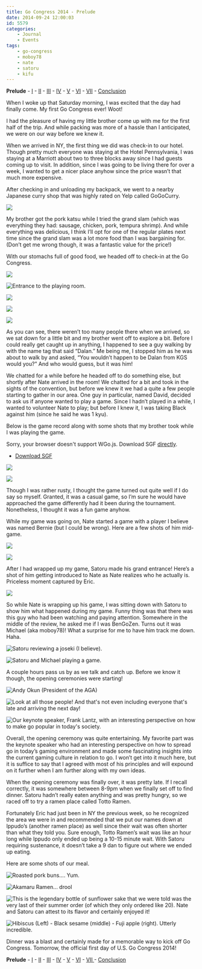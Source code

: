 ```yaml
---
title: Go Congress 2014 - Prelude
date: 2014-09-24 12:00:03
id: 5579
categories:
	- Journal
	- Events
tags:
	- go-congress
	- moboy78
	- nate
	- satoru
	- kifu
---
```


**Prelude** - [I](http://www.bengozen.com/go-congress-2014-day-1/ "Go Congress 2014 — Day 1") - [II](http://www.bengozen.com/go-congress-2014-day-2/ "Go Congress 2014 — Day 2") - [III](http://www.bengozen.com/go-congress-2014-day-3/ "Go Congress 2014 — Day 3") - [IV](http://www.bengozen.com/go-congress-2014-day-4/ "Go Congress 2014 — Day 4") - [V](http://www.bengozen.com/go-congress-2014-day-5/ "Go Congress 2014 — Day 5") - [VI](http://www.bengozen.com/go-congress-2014-day-6/ "Go Congress 2014 — Day 6") - [VII](http://www.bengozen.com/go-congress-2014-day-7/ "Go Congress 2014 — Day 7") - [Conclusion](http://www.bengozen.com/go-congress-2014-conclusion/ "Go Congress 2014 — Conclusion")

When I woke up that Saturday morning, I was excited that the day had finally come. My first Go Congress ever! Woot!

I had the pleasure of having my little brother come up with me for the first half of the trip. And while packing was more of a hassle than I anticipated, we were on our way before we knew it.

When we arrived in NY, the first thing we did was check-in to our hotel. Though pretty much everyone was staying at the Hotel Pennsylvania, I was staying at a Marriott about two to three blocks away since I had guests coming up to visit. In addition, since I was going to be living there for over a week, I wanted to get a nicer place anyhow since the price wasn’t that much more expensive.

After checking in and unloading my backpack, we went to a nearby Japanese curry shop that was highly rated on Yelp called GoGoCurry.

![](/images/2014/09/2014GC-D00-04.jpg)

My brother got the pork katsu while I tried the grand slam (which was everything they had: sausage, chicken, pork, tempura shrimp). And while everything was delicious, I think I’ll opt for one of the regular plates next time since the grand slam was a lot more food than I was bargaining for. (Don’t get me wrong though, it was a fantastic value for the price!)

With our stomachs full of good food, we headed off to check-in at the Go Congress.

<!--more-->

![](/images/2014/09/2014GC-D00-05.jpg)

![Entrance to the playing room.](/images/2014/09/2014GC-D00-06.jpg)

![](/images/2014/09/2014GC-D00-07.jpg)

![](/images/2014/09/2014GC-D00-08.jpg)

![](/images/2014/09/2014GC-D00-20.jpg)

As you can see, there weren’t too many people there when we arrived, so we sat down for a little bit and my brother went off to explore a bit. Before I could really get caught up in anything, I happened to see a guy walking by with the name tag that said “Dalan.” Me being me, I stopped him as he was about to walk by and asked, “You wouldn’t happen to be Dalan from KGS would you?” And who would guess, but it was him!

We chatted for a while before he headed off to do something else, but shortly after Nate arrived in the room! We chatted for a bit and took in the sights of the convention, but before we knew it we had a quite a few people starting to gather in our area. One guy in particular, named David, decided to ask us if anyone wanted to play a game. Since I hadn’t played in a while, I wanted to volunteer Nate to play; but before I knew it, I was taking Black against him (since he said he was 1 kyu).

Below is the game record along with some shots that my brother took while I was playing the game.

<article>
	<section data-wgo="/kifu/2014/2014.08.09-US-Go-Congress-David.sgf" data-wgo-enablewheel="false" style="width: 100%">
	  <p>Sorry, your browser doesn't support WGo.js. Download SGF <a href="/kifu/2014/2014.08.09-US-Go-Congress-David.sgf">directly</a>.</p>
	</section>
	<div><ul><li><a href="/kifu/2014/2014.08.09-US-Go-Congress-David.sgf">Download SGF</a></li></ul></div>
</article>

![](/images/2014/09/2014GC-D00-12.jpg)

![](/images/2014/09/2014GC-D00-17.jpg)

Though I was rather rusty, I thought the game turned out quite well if I do say so myself. Granted, it was a casual game, so I’m sure he would have approached the game differently had it been during the tournament. Nonetheless, I thought it was a fun game anyhow.

While my game was going on, Nate started a game with a player I believe was named Bernie (but I could be wrong). Here are a few shots of him mid-game.

![](/images/2014/09/2014GC-D00-35.jpg)

![](/images/2014/09/2014GC-D00-46.jpg)

After I had wrapped up my game, Satoru made his grand entrance! Here’s a shot of him getting introduced to Nate as Nate realizes who he actually is. Priceless moment captured by Eric.

![](/images/2014/09/2014GC-D00-44.jpg)

So while Nate is wrapping up his game, I was sitting down with Satoru to show him what happened during my game. Funny thing was that there was this guy who had been watching and paying attention. Somewhere in the middle of the review, he asked me if I was BenGoZen. Turns out it was Michael (aka moboy78)! What a surprise for me to have him track me down. Haha.

![Satoru reviewing a joseki (I believe).](/images/2014/09/2014GC-D00-50.jpg)

![Satoru and Michael playing a game.](/images/2014/09/2014GC-D00-51.jpg)

A couple hours pass us by as we talk and catch up. Before we know it though, the opening ceremonies were starting!

![Andy Okun (President of the AGA)](/images/2014/09/2014GC-D00-54.jpg)

![Look at all those people! And that's not even including everyone that's late and arriving the next day!](/images/2014/09/2014GC-D00-57.jpg)

![Our keynote speaker, Frank Lantz, with an interesting perspective on how to make go popular in today's society.](/images/2014/09/2014GC-D00-61.jpg)

Overall, the opening ceremony was quite entertaining. My favorite part was the keynote speaker who had an interesting perspective on how to spread go in today’s gaming environment and made some fascinating insights into the current gaming culture in relation to go. I won’t get into it much here, but it is suffice to say that I agreed with most of his principles and will expound on it further when I am further along with my own ideas.

When the opening ceremony was finally over, it was pretty late. If I recall correctly, it was somewhere between 8-9pm when we finally set off to find dinner. Satoru hadn’t really eaten anything and was pretty hungry, so we raced off to try a ramen place called Totto Ramen.

Fortunately Eric had just been in NY the previous week, so he recognized the area we were in and recommended that we put our names down at Ippudo’s (another ramen place) as well since their wait was often shorter than what they told you. Sure enough, Totto Ramen’s wait was like an hour long while Ippudo only ended up being a 10-15 minute wait. With Satoru requiring sustenance, it doesn’t take a 9 dan to figure out where we ended up eating.

Here are some shots of our meal.

![Roasted pork buns.... Yum.](/images/2014/09/2014GC-D00-76.jpg)

![Akamaru Ramen... *drool*](/images/2014/09/2014GC-D00-77.jpg)

![This is the legendary bottle of sunflower sake that we were told was the very last of their summer order (of which they only ordered like 20). Nate and Satoru can attest to its flavor and certainly enjoyed it!](/images/2014/09/2014GC-D00-75.jpg)

![Hibiscus (Left) - Black sesame (middle) - Fuji apple (right). Utterly incredible.](/images/2014/09/2014GC-D00-78.jpg)

Dinner was a blast and certainly made for a memorable way to kick off Go Congress. Tomorrow, the official first day of U.S. Go Congress 2014!

**Prelude** - [I](http://www.bengozen.com/go-congress-2014-day-1/ "Go Congress 2014 — Day 1") - [II](http://www.bengozen.com/go-congress-2014-day-2/ "Go Congress 2014 — Day 2") - [III](http://www.bengozen.com/go-congress-2014-day-3/ "Go Congress 2014 — Day 3") - [IV](http://www.bengozen.com/go-congress-2014-day-4/ "Go Congress 2014 — Day 4") - [V](http://www.bengozen.com/go-congress-2014-day-5/ "Go Congress 2014 — Day 5") - [VI](http://www.bengozen.com/go-congress-2014-day-6/ "Go Congress 2014 — Day 6") - [VII ](http://www.bengozen.com/go-congress-2014-day-7/ "Go Congress 2014 — Day 7")- [Conclusion](http://www.bengozen.com/go-congress-2014-conclusion/ "Go Congress 2014 — Conclusion")